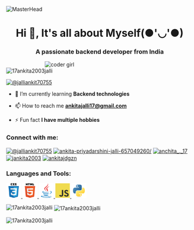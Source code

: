 ![MasterHead](https://44.media.tumblr.com/cca4f06484b447c0687f0325af5b38c9/428a8db1dc8ae92f-87/s1280x1920_f1/bafabc5bd061065545ee55fbbe6461b4eaef9b31.gif)
<h1 align="center">Hi 👋, It's all about Myself(●'◡'●)</h1>
<h3 align="center">A passionate backend developer from India</h3>
<img align="right" src="https://i.pinimg.com/originals/f0/f0/d9/f0f0d932d6e39c7af5aa305cbd8da735.gif" alt="coder girl" width="400">

<p align="left"> <img src="https://komarev.com/ghpvc/?username=17ankita2003jalli&label=Profile%20views&color=0e75b6&style=flat" alt="17ankita2003jalli" /> </p>

<p align="left"> <a href="https://twitter.com/@jalliankit70755" target="blank"><img src="https://img.shields.io/twitter/follow/@jalliankit70755?logo=twitter&style=for-the-badge" alt="@jalliankit70755" /></a> </p>

- 🌱 I’m currently learning **Backend technologies**

- 📫 How to reach me **ankitajalli17@gmail.com**

- ⚡ Fun fact **I have multiple hobbies**

<h3 align="left">Connect with me:</h3>
<p align="left">
<a href="https://twitter.com/@jalliankit70755" target="blank"><img align="center" src="https://raw.githubusercontent.com/rahuldkjain/github-profile-readme-generator/master/src/images/icons/Social/twitter.svg" alt="@jalliankit70755" height="30" width="40" /></a>
<a href="https://linkedin.com/in/ankita-priyadarshini-jalli-657049260/" target="blank"><img align="center" src="https://raw.githubusercontent.com/rahuldkjain/github-profile-readme-generator/master/src/images/icons/Social/linked-in-alt.svg" alt="ankita-priyadarshini-jalli-657049260/" height="30" width="40" /></a>
<a href="https://instagram.com/anchita_._17" target="blank"><img align="center" src="https://raw.githubusercontent.com/rahuldkjain/github-profile-readme-generator/master/src/images/icons/Social/instagram.svg" alt="anchita_._17" height="30" width="40" /></a>
<a href="https://www.leetcode.com/jankita2003" target="blank"><img align="center" src="https://raw.githubusercontent.com/rahuldkjain/github-profile-readme-generator/master/src/images/icons/Social/leet-code.svg" alt="jankita2003" height="30" width="40" /></a>
<a href="https://auth.geeksforgeeks.org/user/ankitajdgzn" target="blank"><img align="center" src="https://raw.githubusercontent.com/rahuldkjain/github-profile-readme-generator/master/src/images/icons/Social/geeks-for-geeks.svg" alt="ankitajdgzn" height="30" width="40" /></a>
</p>

<h3 align="left">Languages and Tools:</h3>
<p align="left"> <a href="https://www.w3schools.com/css/" target="_blank" rel="noreferrer"> <img src="https://raw.githubusercontent.com/devicons/devicon/master/icons/css3/css3-original-wordmark.svg" alt="css3" width="40" height="40"/> </a> <a href="https://www.w3.org/html/" target="_blank" rel="noreferrer"> <img src="https://raw.githubusercontent.com/devicons/devicon/master/icons/html5/html5-original-wordmark.svg" alt="html5" width="40" height="40"/> </a> <a href="https://www.java.com" target="_blank" rel="noreferrer"> <img src="https://raw.githubusercontent.com/devicons/devicon/master/icons/java/java-original.svg" alt="java" width="40" height="40"/> </a> <a href="https://developer.mozilla.org/en-US/docs/Web/JavaScript" target="_blank" rel="noreferrer"> <img src="https://raw.githubusercontent.com/devicons/devicon/master/icons/javascript/javascript-original.svg" alt="javascript" width="40" height="40"/> </a> <a href="https://www.python.org" target="_blank" rel="noreferrer"> <img src="https://raw.githubusercontent.com/devicons/devicon/master/icons/python/python-original.svg" alt="python" width="40" height="40"/> </a> </p>

<p><img align="left" src="https://github-readme-stats.vercel.app/api/top-langs?username=17ankita2003jalli&show_icons=true&locale=en&layout=compact" alt="17ankita2003jalli" /></p>

<p>&nbsp;<img align="center" src="https://github-readme-stats.vercel.app/api?username=17ankita2003jalli&show_icons=true&locale=en" alt="17ankita2003jalli" /></p>

<p><img align="center" src="https://github-readme-streak-stats.herokuapp.com/?user=17ankita2003jalli&" alt="17ankita2003jalli" /></p>
